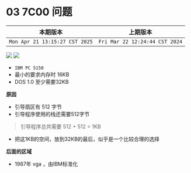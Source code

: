 # 03 7C00 问题

|本期版本|上期版本
|:---:|:---:
`Mon Apr 21 13:15:27 CST 2025` | `Fri Mar 22 12:24:44 CST 2024`

<img src="./01.png" />
<img src="./02.png" />


* `IBM PC 5150`
* 最小的要求内存时 16KB
* DOS 1.0 至少需要32KB


**原因**

* 引导扇区有 512 字节
* 引导程序使用的栈还需要512字节

> 引导程序总共需要 512 + 512 = 1KB

* 把这1KB的空间，放到32KB的最后，似乎是一个比较合理的选择

**后面的区域**

* 1987年 vga ，由IBM标准化